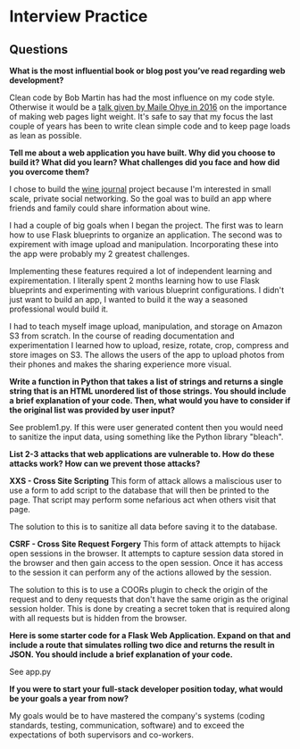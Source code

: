 # Interview Practice

## Questions

**What is the most influential book or blog post you’ve read regarding web
development?**

Clean code by Bob Martin has had the most influence on my code style.  Otherwise
it would be a [talk given by Maile Ohye in 2016](https://wordpress.tv/2016/12/11/maile-ohye-a-view-from-google-the-latest-in-google-and-google/) on the importance of making web
pages light weight. It's safe to say that my focus the last couple of years has
been to write clean simple code and to keep page loads as lean as possible.

**Tell me about a web application you have built. Why did you choose to build it?
What did you learn? What challenges did you face and how did you overcome them?**

I chose to build the [wine journal](https://ourwinejournal.com) project because
I'm interested in small scale, private social networking.  So the goal was to
build an app where friends and family could share information about wine.

I had a couple of big goals when I began the project.  The first was to learn how
to use Flask blueprints to organize an application.  The second was to
expirement with image upload and manipulation.  Incorporating these into the app
were probably my 2 greatest challenges.

Implementing these features required a lot of independent learning and
expirementation.  I literally spent 2 months learning how to use Flask blueprints
and experimenting with various blueprint configurations.  I didn't just want to
build an app, I wanted to build it the way a seasoned professional would build it.

I had to teach myself image upload, manipulation, and storage on Amazon S3 from
scratch. In the course of reading documentation and experimentation I learned
how to upload, resize, rotate, crop, compress and store images on S3.  The allows
the users of the app to upload photos from their phones and makes the sharing
experience more visual.

**Write a function in Python that takes a list of strings and returns a single
string that is an HTML unordered list of those strings.
You should include a brief explanation of your code. Then, what would you have
to consider if the original list was provided by user input?**

See problem1.py.  If this were user generated content then you would need to
sanitize the input data, using something like the Python library "bleach".

**List 2-3 attacks that web applications are vulnerable to. How do these attacks
work? How can we prevent those attacks?**

**XXS - Cross Site Scripting** This form of attack allows a maliscious user to
use a form to add script to the database that will then be printed to the page.
That script may perform some nefarious act when others visit that page.

The solution to this is to sanitize all data before saving it to the database.

**CSRF - Cross Site Request Forgery** This form of attack attempts to hijack
open sessions in the browser.  It attempts to capture session data stored in
the browser and then gain access to the open session.  Once it has access to
the session it can perform any of the actions allowed by the session.

The solution to this is to use a COORs plugin to check the origin of the request
and to deny requests that don't have the same origin as the original session
holder. This is done by creating a secret token that is required along with all
requests but is hidden from the browser.

**Here is some starter code for a Flask Web Application. Expand on that and
include a route that simulates rolling two dice and returns the result in JSON.
You should include a brief explanation of your code.**

See app.py

**If you were to start your full-stack developer position today, what would be
your goals a year from now?**

My goals would be to have mastered the company's systems (coding standards,
testing, communication, software) and to exceed the expectations of both
supervisors and co-workers.
